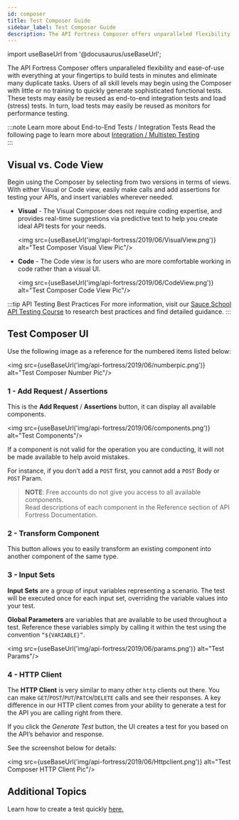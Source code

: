 ```yaml
---
id: composer
title: Test Composer Guide
sidebar_label: Test Composer Guide
description: The API Fortress Composer offers unparalleled flexibility and ease-of-use with everything at your fingertips to build tests in minutes and eliminate many duplicate tasks. Users of all skill levels may begin using the Composer with little or no training to quickly generate sophisticated functional tests. These tests may easily be reused as end-to-end integration tests
---
```


import useBaseUrl from '@docusaurus/useBaseUrl';

The API Fortress Composer offers unparalleled flexibility and ease-of-use with everything at your fingertips to build tests in minutes and eliminate many duplicate tasks. Users of all skill levels may begin using the Composer with little or no training to quickly generate sophisticated functional tests. These tests may easily be reused as end-to-end integration tests and load (stress) tests. In turn, load tests may easily be reused as monitors for performance testing.  

:::note Learn more about End-to-End Tests / Integration Tests
Read the following page to learn more about [Integration / Multistep Testing](/api-testing/on-prem/quick-start/introduction-to-integration-testing)  
:::

## Visual vs. Code View

Begin using the Composer by selecting from two versions in terms of views. With either Visual or Code view, easily make calls and add assertions for testing your APIs, and insert variables wherever needed.

* __Visual__ - The Visual Composer does not require coding expertise, and provides real-time suggestions via predictive text to help you create ideal API tests for your needs.

  <img src={useBaseUrl('img/api-fortress/2019/06/VisualView.png')} alt="Test Composer Visual View Pic"/>

* __Code__ - The Code view is for users who are more comfortable working in code rather than a visual UI.

  <img src={useBaseUrl('img/api-fortress/2019/06/CodeView.png')} alt="Test Composer Code View Pic"/>

:::tip API Testing Best Practices
For more information, visit our [Sauce School API Testing Course](https://training.saucelabs.com/apiTesting/index.html) to research best practices and find detailed guidance.
:::

## Test Composer UI

Use the following image as a reference for the numbered items listed below:

<img src={useBaseUrl('img/api-fortress/2019/06/numberpic.png')} alt="Test Composer Number Pic"/>

### 1 - Add Request / Assertions

This is the __Add Request__ / __Assertions__ button, it can display all available components.

<img src={useBaseUrl('img/api-fortress/2019/06/components.png')} alt="Test Components"/>

If a component is not valid for the operation you are conducting, it will not be made available to help avoid mistakes.

For instance, if you don’t add a `POST` first, you cannot add a `POST` Body or `POST` Param.

> __NOTE__: Free accounts do not give you access to all available components.  
> Read descriptions of each component in the Reference section of API Fortress Documentation.

### 2 - Transform  Component

This button allows you to easily transform an existing component into another component of the same type.

### 3 - Input Sets

__Input Sets__ are a group of input variables representing a scenario. The test will be executed once for each input set, overriding the variable values into your test.

__Global Parameters__ are variables that are available to be used throughout a test. Reference these variables simply by calling it within the test using the convention `“${VARIABLE}”`.  

<img src={useBaseUrl('img/api-fortress/2019/06/params.png')} alt="Test Params"/>

### 4 - HTTP Client

The __HTTP Client__ is very similar to many other `http` clients out there. You can make `GET`/`POST`/`PUT`/`PATCH`/`DELETE` calls and see their responses. A key difference in our HTTP client comes from your ability to generate a test for the API you are calling right from there.

If you click the *Generate Test* button, the UI creates a test for you based on the API’s behavior and response.

See the screenshot below for details:

<img src={useBaseUrl('img/api-fortress/2019/06/Httpclient.png')} alt="Test Composer HTTP Client Pic"/>

## Additional Topics

Learn how to create a test quickly [here.](/api-testing/on-prem/quick-start)
